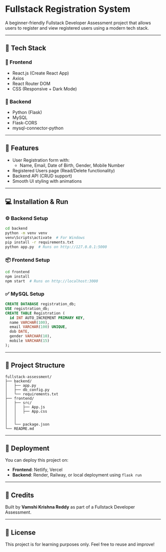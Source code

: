 # Fullstack Registration System

A beginner-friendly Fullstack Developer Assessment project that allows users to register and view registered users using a modern tech stack.

---

## 🔧 Tech Stack

### 📌 Frontend

- React.js (Create React App)
- Axios
- React Router DOM
- CSS (Responsive + Dark Mode)

### 📌 Backend

- Python (Flask)
- MySQL
- Flask-CORS
- mysql-connector-python

---

## 🚀 Features

- User Registration form with:
  - Name, Email, Date of Birth, Gender, Mobile Number
- Registered Users page (Read/Delete functionality)
- Backend API (CRUD support)
- Smooth UI styling with animations

---

## 💻 Installation & Run

### ⚙️ Backend Setup

```bash
cd backend
python -m venv venv
venv\Scripts\activate  # For Windows
pip install -r requirements.txt
python app.py  # Runs on http://127.0.0.1:5000
```

### 📦 Frontend Setup

```bash
cd frontend
npm install
npm start  # Runs on http://localhost:3000
```

### ✅ MySQL Setup

```sql
CREATE DATABASE registration_db;
USE registration_db;
CREATE TABLE Registration (
  id INT AUTO_INCREMENT PRIMARY KEY,
  name VARCHAR(100),
  email VARCHAR(100) UNIQUE,
  dob DATE,
  gender VARCHAR(10),
  mobile VARCHAR(15)
);
```

---

## 📂 Project Structure

```
fullstack-assessment/
├── backend/
│   ├── app.py
│   ├── db_config.py
│   └── requirements.txt
├── frontend/
│   ├── src/
│   │   ├── App.js
│   │   ├── App.css
│   │ 
│   │   
│   └── package.json
└── README.md
```

---

## 🔗 Deployment

You can deploy this project on:

- **Frontend**: Netlify, Vercel
- **Backend**: Render, Railway, or local deployment using `flask run`

---

## 🙌 Credits

Built by **Vamshi Krishna Reddy** as part of a Fullstack Developer Assessment.

---

## 📌 License

This project is for learning purposes only. Feel free to reuse and improve!

